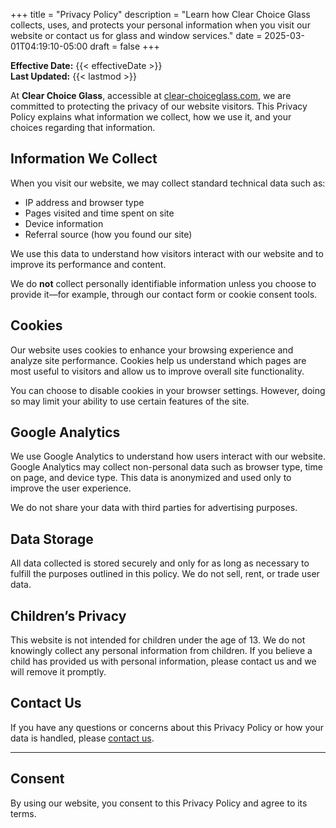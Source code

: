 +++
title = "Privacy Policy"
description = "Learn how Clear Choice Glass collects, uses, and protects your personal information when you visit our website or contact us for glass and window services."
date = 2025-03-01T04:19:10-05:00
draft = false
+++

**Effective Date:** {{< effectiveDate >}}  
**Last Updated:** {{< lastmod >}}

At **Clear Choice Glass**, accessible at [clear-choiceglass.com](/), we are committed to protecting the privacy of our website visitors. This Privacy Policy explains what information we collect, how we use it, and your choices regarding that information.

## Information We Collect

When you visit our website, we may collect standard technical data such as:

- IP address and browser type  
- Pages visited and time spent on site  
- Device information  
- Referral source (how you found our site)

We use this data to understand how visitors interact with our website and to improve its performance and content.

We do **not** collect personally identifiable information unless you choose to provide it—for example, through our contact form or cookie consent tools.

## Cookies

Our website uses cookies to enhance your browsing experience and analyze site performance. Cookies help us understand which pages are most useful to visitors and allow us to improve overall site functionality.

You can choose to disable cookies in your browser settings. However, doing so may limit your ability to use certain features of the site.

## Google Analytics

We use Google Analytics to understand how users interact with our website. Google Analytics may collect non-personal data such as browser type, time on page, and device type. This data is anonymized and used only to improve the user experience.

We do not share your data with third parties for advertising purposes.

## Data Storage

All data collected is stored securely and only for as long as necessary to fulfill the purposes outlined in this policy. We do not sell, rent, or trade user data.

## Children’s Privacy

This website is not intended for children under the age of 13. We do not knowingly collect any personal information from children. If you believe a child has provided us with personal information, please contact us and we will remove it promptly.

## Contact Us

If you have any questions or concerns about this Privacy Policy or how your data is handled, please [contact us](/contact-us).

---

## Consent

By using our website, you consent to this Privacy Policy and agree to its terms.

